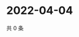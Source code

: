 # 2022-04-04

共 0 条

<!-- BEGIN WEIBO -->
<!-- 最后更新时间 Mon Apr 04 2022 16:24:38 GMT+0800 (China Standard Time) -->

<!-- END WEIBO -->
